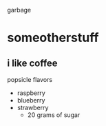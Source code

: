 garbage
# someotherstuff
## i like coffee


popsicle flavors
- raspberry 
- blueberry
- strawberry 
  - 20 grams of sugar